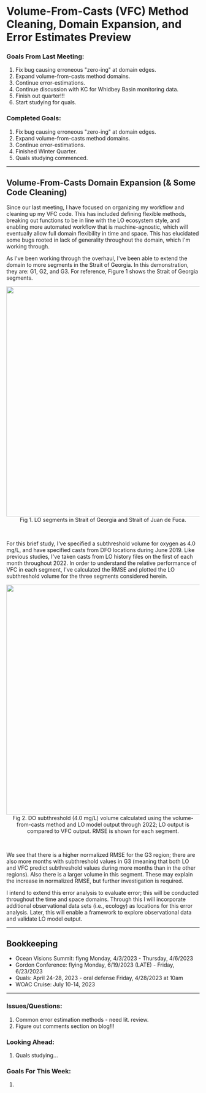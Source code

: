 # Volume-From-Casts (VFC) Method Cleaning, Domain Expansion, and Error Estimates Preview

### Goals From Last Meeting:
1. Fix bug causing erroneous "zero-ing" at domain edges.
2. Expand volume-from-casts method domains.
3. Continue error-estimations.
4. Continue discussion with KC for Whidbey Basin monitoring data.
5. Finish out quarter!!!
6. Start studying for quals.

### Completed Goals:
1. Fix bug causing erroneous "zero-ing" at domain edges.
2. Expand volume-from-casts method domains.
3. Continue error-estimations.
4. Finished Winter Quarter.
5. Quals studying commenced.

---

## Volume-From-Casts Domain Expansion (& Some Code Cleaning)

Since our last meeting, I have focused on organizing my workflow and cleaning up my VFC code. This has included defining flexible methods, breaking out functions to be in line with the LO ecosystem style, and enabling more automated workflow that is machine-agnostic, which will eventually allow full domain flexibility in time and space. This has elucidated some bugs rooted in lack of generality throughout the domain, which I'm working through.

As I've been working through the overhaul, I've been able to extend the domain to more segments in the Strait of Georgia. In this demonstration, they are: G1, G2, and G3. For reference, Figure 1 shows the Strait of Georgia segments.

<p style="text-align:center;"><img src="https://user-images.githubusercontent.com/55995675/228325464-b0bf802a-86a8-4de4-b734-02f9a7daab82.png" width="600"/><br>Fig 1. LO segments in Strait of Georgia and Strait of Juan de Fuca.</p><br>

For this brief study, I've specified a subthreshold volume for oxygen as 4.0 mg/L, and have specified casts from DFO locations during June 2019. Like previous studies, I've taken casts from LO history files on the first of each month throughout 2022. In order to understand the relative performance of VFC in each segment, I've calculated the RMSE and plotted the LO subthreshold volume for the three segments considered herein.

<p style="text-align:center;"><img src="https://user-images.githubusercontent.com/55995675/228346349-6cad61a4-27c7-4ccd-9dfa-d7a85ee0dd61.png" width="600"/><br>Fig 2. DO subthreshold (4.0 mg/L) volume calculated using the volume-from-casts method and LO model output through 2022; LO output is compared to VFC output. RMSE is shown for each segment.</p><br>

We see that there is a higher normalized RMSE for the G3 region; there are also more months with subthreshold values in G3 (meaning that both LO and VFC predict subthreshold values during more months than in the other regions). Also there is a larger volume in this segment. These may explain the increase in normalized RMSE, but further investigation is required.

I intend to extend this error analysis to evaluate error; this will be conducted throughout the time and space domains. Through this I will incorporate additional observational data sets (i.e., ecology) as locations for this error analysis. Later, this will enable a framework to explore observational data and validate LO model output.

---

## Bookkeeping 
* Ocean Visions Summit:  flyng Monday, 4/3/2023 - Thursday, 4/6/2023
* Gordon Conference: flying Monday, 6/19/2023 (LATE) - Friday, 6/23/2023
* Quals: April 24-28, 2023 - oral defense Friday, 4/28/2023 at 10am
* WOAC Cruise: July 10-14, 2023

---

### Issues/Questions:
1. Common error estimation methods - need lit. review.
2. Figure out comments section on blog!!!

### Looking Ahead:
1. Quals studying...

### Goals For This Week:
1.
